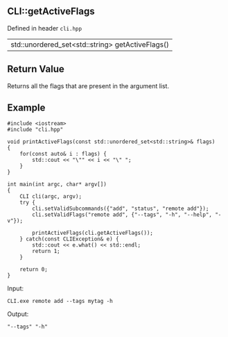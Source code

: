 ## CLI::getActiveFlags
Defined in header `cli.hpp`

| |
| --- |
| std::unordered_set\<std::string> getActiveFlags() |

## Return Value
Returns all the flags that are present in the argument list.

## Example
```
#include <iostream>
#include "cli.hpp"

void printActiveFlags(const std::unordered_set<std::string>& flags)
{
    for(const auto& i : flags) {
        std::cout << "\"" << i << "\" ";
    }
}

int main(int argc, char* argv[])
{
    CLI cli(argc, argv);
    try {
        cli.setValidSubcommands({"add", "status", "remote add"});
        cli.setValidFlags("remote add", {"--tags", "-h", "--help", "-v"});

        printActiveFlags(cli.getActiveFlags());
    } catch(const CLIException& e) {
        std::cout << e.what() << std::endl;
        return 1;
    }

    return 0;
}
```

Input:
```
CLI.exe remote add --tags mytag -h
```

Output:
```
"--tags" "-h" 
```